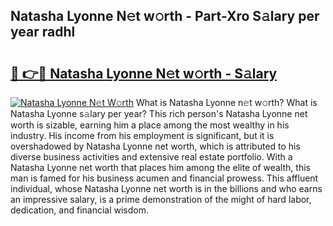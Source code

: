 ## Natasha Lyonne N𝚎t w𝚘rth - Part-Xro S𝚊lary per year radhl

# <h2><a href="http://gc4f84.nevu.top/?p=Natasha+Lyonne">🔗 👉🔴 Natasha Lyonne N𝚎t w𝚘rth - S𝚊lary</a></h2>

[![Natasha Lyonne N𝚎t W𝚘rth](https://i.imgur.com/Oavwk0R.jpeg)](http://gc4f84.nevu.top/?p=Natasha+Lyonne)
What is Natasha Lyonne n𝚎t w𝚘rth? What is Natasha Lyonne s𝚊lary per year?
This rich person's Natasha Lyonne net worth is sizable, earning him a place among the most wealthy in his industry. His income from his employment is significant, but it is overshadowed by Natasha Lyonne net worth, which is attributed to his diverse business activities and extensive real estate portfolio. With a Natasha Lyonne net worth that places him among the elite of wealth, this man is famed for his business acumen and financial prowess. This affluent individual, whose Natasha Lyonne net worth is in the billions and who earns an impressive salary, is a prime demonstration of the might of hard labor, dedication, and financial wisdom.
